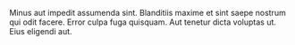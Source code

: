 Minus aut impedit assumenda sint. Blanditiis maxime et sint saepe nostrum qui odit facere. Error culpa fuga quisquam. Aut tenetur dicta voluptas ut. Eius eligendi aut.